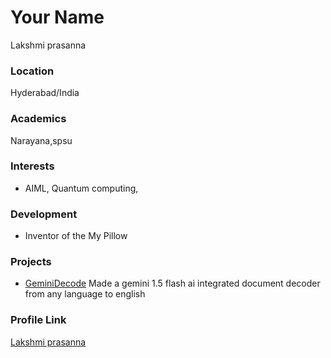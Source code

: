 # Your Name
Lakshmi prasanna
### Location

Hyderabad/India

### Academics

Narayana,spsu

### Interests

- AIML, Quantum computing, 

### Development

- Inventor of the My Pillow

### Projects

- [GeminiDecode](https://github.com/plp940/GeminiDecode) Made a gemini 1.5 flash ai integrated document decoder from any language to english

### Profile Link

[Lakshmi prasanna](https://github.com/plp940)